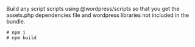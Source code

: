 Build any script scripts using @wordpress/scripts so that you get the assets.php dependencies file and wordpress libraries not included in the bundle.

```shell
# npm i
# npm build
```